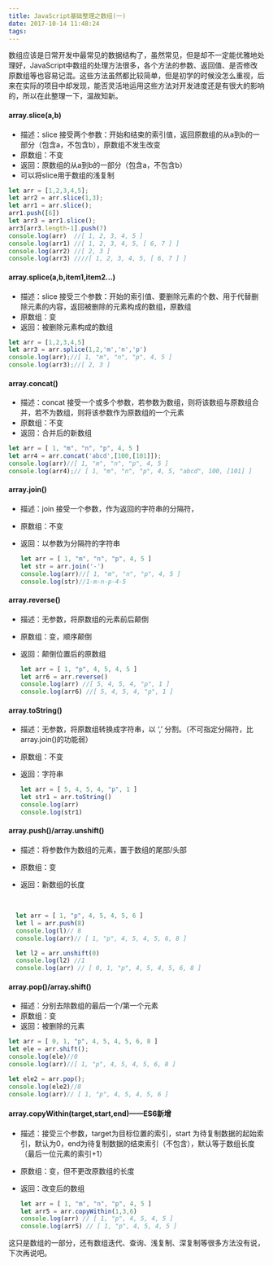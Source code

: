 ```yaml
---
title: JavaScript基础整理之数组(一)
date: 2017-10-14 11:48:24
tags:
---
```


数组应该是日常开发中最常见的数据结构了，虽然常见，但是却不一定能优雅地处理好，JavaScript中数组的处理方法很多，各个方法的参数、返回值、是否修改原数组等也容易记混。这些方法虽然都比较简单，但是初学的时候没怎么重视，后来在实际的项目中却发现，能否灵活地运用这些方法对开发进度还是有很大的影响的，所以在此整理一下，温故知新。

<!--more-->

#### array.slice(a,b) 

- 描述：slice 接受两个参数：开始和结束的索引值，返回原数组的从a到b的一部分（包含a，不包含b），原数组不发生改变
- 原数组：不变
- 返回：原数组的从a到b的一部分（包含a，不包含b）
- 可以将slice用于数组的浅复制

```javascript
let arr = [1,2,3,4,5];
let arr2 = arr.slice(1,3);
let arr1 = arr.slice();
arr1.push([6])
let arr3 = arr1.slice();
arr3[arr3.length-1].push(7)
console.log(arr)  //[ 1, 2, 3, 4, 5 ]
console.log(arr1) //[ 1, 2, 3, 4, 5, [ 6, 7 ] ]
console.log(arr2) //[ 2, 3 ]
console.log(arr3) ////[ 1, 2, 3, 4, 5, [ 6, 7 ] ]
```

#### array.splice(a,b,item1,item2...)

- 描述：slice 接受三个参数：开始的索引值、要删除元素的个数、用于代替删除元素的内容，返回被删除的元素构成的数组，原数组
- 原数组：变
- 返回：被删除元素构成的数组

```javascript
let arr = [1,2,3,4,5]
let arr3 = arr.splice(1,2,'m','n','p')
console.log(arr);//[ 1, "m", "n", "p", 4, 5 ]
console.log(arr3);//[ 2, 3 ]
```

#### array.concat()

- 描述：concat 接受一个或多个参数，若参数为数组，则将该数组与原数组合并，若不为数组，则将该参数作为原数组的一个元素
- 原数组：不变
- 返回：合并后的新数组

```javascript
let arr = [ 1, "m", "n", "p", 4, 5 ]
let arr4 = arr.concat('abcd',[100,[101]]);
console.log(arr)//[ 1, "m", "n", "p", 4, 5 ]
console.log(arr4);// [ 1, "m", "n", "p", 4, 5, "abcd", 100, [101] ]
```

#### array.join()

- 描述：join 接受一个参数，作为返回的字符串的分隔符，

- 原数组：不变

- 返回：以参数为分隔符的字符串

  ```javascript
  let arr = [ 1, "m", "n", "p", 4, 5 ]
  let str = arr.join('-')
  console.log(arr)//[ 1, "m", "n", "p", 4, 5 ]
  console.log(str)//1-m-n-p-4-5
  ```

#### array.reverse()

- 描述：无参数，将原数组的元素前后颠倒

- 原数组：变，顺序颠倒

- 返回：颠倒位置后的原数组

  ```javascript
  let arr = [ 1, "p", 4, 5, 4, 5 ]
  let arr6 = arr.reverse()
  console.log(arr) //[ 5, 4, 5, 4, "p", 1 ]
  console.log(arr6) //[ 5, 4, 5, 4, "p", 1 ]
  ```

#### array.toString()

- 描述：无参数，将原数组转换成字符串，以 ‘,’ 分割。（不可指定分隔符，比array.join()的功能弱）

- 原数组：不变

- 返回：字符串

  ```javascript
  let arr = [ 5, 4, 5, 4, "p", 1 ]
  let str1 = arr.toString()
  console.log(arr)
  console.log(str1)
  ```

#### array.push()/array.unshift()

- 描述：将参数作为数组的元素，置于数组的尾部/头部

- 原数组：变

- 返回：新数组的长度

  ​

```javascript
  let arr = [ 1, "p", 4, 5, 4, 5, 6 ]  
  let l = arr.push(8)
  console.log(l)// 8
  console.log(arr)// [ 1, "p", 4, 5, 4, 5, 6, 8 ]

  let l2 = arr.unshift(0)
  console.log(l2) //1
  console.log(arr) // [ 0, 1, "p", 4, 5, 4, 5, 6, 8 ]
```

  

#### array.pop()/array.shift()

- 描述：分别去除数组的最后一个/第一个元素
- 原数组：变
- 返回：被删除的元素

```javascript
let arr = [ 0, 1, "p", 4, 5, 4, 5, 6, 8 ]
let ele = arr.shift();
console.log(ele)//0
console.log(arr)//[ 1, "p", 4, 5, 4, 5, 6, 8 ]

let ele2 = arr.pop();
console.log(ele2)//8
console.log(arr)// [ 1, "p", 4, 5, 4, 5, 6 ]
```

#### array.copyWithin(target,start,end)——ES6新增

- 描述：接受三个参数，target为目标位置的索引，start 为待复制数据的起始索引，默认为0，end为待复制数据的结束索引（不包含），默认等于数组长度（最后一位元素的索引+1）

- 原数组：变，但不更改原数组的长度

- 返回：改变后的数组

  ```javascript
  let arr = [ 1, "m", "n", "p", 4, 5 ]
  let arr5 = arr.copyWithin(1,3,6)
  console.log(arr) // [ 1, "p", 4, 5, 4, 5 ]
  console.log(arr5) // [ 1, "p", 4, 5, 4, 5 ]
  ```

这只是数组的一部分，还有数组迭代、查询、浅复制、深复制等很多方法没有说，下次再说吧。